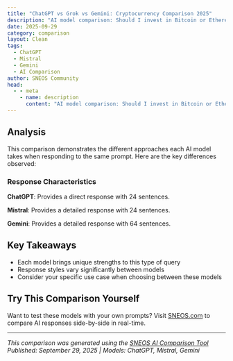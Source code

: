 ```yaml
---
title: "ChatGPT vs Grok vs Gemini: Cryptocurrency Comparison 2025"
description: "AI model comparison: Should I invest in Bitcoin or Ethereum right now? Analyze market trends and make a specific recommen..."
date: 2025-09-29
category: comparison
layout: Clean
tags:
  - ChatGPT
  - Mistral
  - Gemini
  - AI Comparison
author: SNEOS Community
head:
  - - meta
    - name: description
      content: "AI model comparison: Should I invest in Bitcoin or Ethereum right now? Analyze market trends and make a specific recommendation..."
---
```


<ChatComparison
  title="ChatGPT vs Grok vs Gemini: Cryptocurrency Comparison 2025"
  prompt="Should I invest in Bitcoin or Ethereum right now? Analyze market trends and make a specific recommendation"
  :responses='{
    "ChatGPT": "I\u2019m not able to provide real-time financial advice or analyze current market trends as my data only goes up to June 2024 and I don\u2019t have access to live market information. However, I can offer some general considerations about investing in Bitcoin and Ethereum that might help you make an informed decision:\n\n**Bitcoin (BTC):**  \n- Often considered \u201Cdigital gold,\u201D Bitcoin is primarily used as a store of value.  \n- It has the largest market capitalization and highest liquidity in the crypto market.  \n- Typically less volatile than many altcoins but can still experience sharp price swings.  \n- Adoption by institutions and countries continues to grow, which can influence price positively.  \n\n**Ethereum (ETH):**  \n- Known for its smart contract functionality and as the foundation for DeFi (decentralized finance) and NFTs (non-fungible tokens).  \n- Recently transitioned to a more energy-efficient consensus mechanism (proof-of-stake), which could attract more users and developers.  \n- Generally more volatile than Bitcoin but also offers potential for growth as the Ethereum ecosystem expands.  \n- Network upgrades and developments can have a significant impact on price.  \n\n**Considerations Before Investing:**  \n1. **Risk Tolerance:** Cryptocurrencies are inherently volatile and high risk. Only invest what you can afford to lose.  \n2. **Investment Horizon:** Are you looking for short-term gains or long-term holding? Bitcoin may be considered more stable long-term, while Ethereum might offer higher growth potential with more risk.  \n3. **Diversification:** Consider diversifying your investments rather than putting all funds into one asset.  \n4. **Research:** Keep updated with the latest news, regulatory changes, and technological developments in both networks.  \n5. **Market Conditions:** Analyze current market trends, technical indicators, and sentiment through trusted financial news sources and platforms.\n\n**Summary:**  \n- If you prefer relative stability and a well-established asset, Bitcoin might be more suitable.  \n- If you are interested in the growth potential of blockchain applications and can handle more volatility, Ethereum could be more attractive.  \n\nFor a specific recommendation tailored to your financial situation and current market conditions, consider consulting a certified financial advisor or doing further research with up-to-date market analysis.",
    "Mistral": "Choosing between Bitcoin and Ethereum depends on your investment goals, risk tolerance, and time horizon. Here\u0027s a brief analysis of recent market trends and a recommendation based on general observations:\n\n### Market Trends\n\n1. **Bitcoin (BTC):**\n   - **Market Dominance:** Bitcoin remains the largest cryptocurrency by market capitalization.\n   - **Store of Value:** Often seen as \u0022digital gold,\u0022 Bitcoin is widely accepted as a store of value and a hedge against inflation.\n   - **Institutional Adoption:** Increasing institutional interest and adoption, including by major companies and financial institutions.\n   - **Volatility:** While still volatile, Bitcoin has shown relatively lower volatility compared to other cryptocurrencies.\n   - **Regulatory Environment:** Bitcoin is more widely accepted and regulated, which can be both a positive and a negative depending on your perspective.\n\n2. **Ethereum (ETH):**\n   - **Smart Contracts:** Ethereum is the backbone of many decentralized applications (dApps) and smart contracts.\n   - **DeFi and NFTs:** Ethereum is the leading platform for decentralized finance (DeFi) and non-fungible tokens (NFTs), which have seen significant growth.\n   - **Upgrades:** Ethereum is undergoing major upgrades, including the transition to Ethereum 2.0, which aims to improve scalability, security, and sustainability.\n   - **Volatility:** Ethereum can be more volatile than Bitcoin, but it also has the potential for higher returns.\n   - **Gas Fees:** High transaction fees (gas fees) have been a concern, but the upcoming upgrades aim to address this.\n\n### Recommendation\n\n**For a Conservative Investor:**\n- **Bitcoin:** If you are looking for a more stable and widely accepted cryptocurrency with a longer track record, Bitcoin might be the better choice. It is often seen as a safer bet due to its market dominance and institutional adoption.\n\n**For a More Aggressive Investor:**\n- **Ethereum:** If you are willing to take on more risk for potentially higher returns and are interested in the growing DeFi and NFT ecosystems, Ethereum could be a more attractive option. The upcoming upgrades also present potential for significant growth.\n\n### Diversification Strategy\n\n- **Balanced Portfolio:** Consider allocating a portion of your investment to both Bitcoin and Ethereum. This diversification can help mitigate risk while still allowing you to benefit from the growth potential of both cryptocurrencies.\n\n### Final Thoughts\n\n- **Research:** Always do your own research and consider consulting with a financial advisor.\n- **Risk Management:** Never invest more than you can afford to lose, and consider setting stop-loss orders to manage risk.\n- **Long-Term View:** Cryptocurrencies are highly volatile, so a long-term investment horizon can help smooth out short-term fluctuations.\n\nUltimately, the best choice depends on your individual circumstances and investment goals.",
    "Gemini": "Okay, let\u0027s analyze the current market landscape for Bitcoin (BTC) and Ethereum (ETH) and try to arrive at a reasonable recommendation.  Keep in mind that this is not financial advice.  I am an AI, and the cryptocurrency market is highly volatile and unpredictable. Always do your own research and consult with a qualified financial advisor before making any investment decisions.\n\n**Current Market Landscape (as of October 26, 2023 - This is crucial, as the market changes rapidly. Please check current prices and news before making any decisions):**\n\n*   **Bitcoin (BTC):**\n    *   **Price:** Around $34,000 - $35,000 (Highly variable - check live data)\n    *   **Market Sentiment:**  Bullish to moderately bullish.  Bitcoin has been experiencing a strong rally in recent weeks, driven by factors like:\n        *   **Increased Institutional Interest:**  Rumors and anticipation of a Bitcoin Spot ETF approval in the US are fueling a lot of the upward momentum.  Major financial institutions are vying to launch these ETFs, which would make Bitcoin more accessible to a wider range of investors.\n        *   **Halving Event Approaching:**  The Bitcoin halving, which occurs roughly every four years, is scheduled for early 2024.  Historically, halvings have been followed by significant price increases as the rate of new Bitcoin entering the market is cut in half, reducing supply.\n        *   **Macroeconomic Factors:**  While less directly correlated than in the past, macroeconomic conditions (inflation, interest rates) still play a role.  Positive inflation data could be seen as beneficial for Bitcoin.\n    *   **Technical Analysis:**  Bitcoin is showing strong technical indicators, breaking through resistance levels and forming bullish patterns.\n\n*   **Ethereum (ETH):**\n    *   **Price:** Around $1,750 - $1,850 (Highly variable - check live data)\n    *   **Market Sentiment:**  Bullish, but potentially less exuberant than Bitcoin.  Ethereum is also benefiting from the overall positive crypto market sentiment, but its drivers are somewhat different:\n        *   **Ecosystem Growth:**  Ethereum remains the dominant platform for decentralized applications (dApps), decentralized finance (DeFi), and NFTs.  Continued growth and innovation in these areas support Ethereum\u0027s value.\n        *   **The Merge and Subsequent Upgrades:** The successful transition to Proof-of-Stake (the Merge) has reduced Ethereum\u0027s energy consumption.  Ongoing development and upgrades aim to improve scalability, security, and efficiency.\n        *   **Potential for Layer-2 Solutions:**  Layer-2 scaling solutions (like Optimism, Arbitrum, and zk-rollups) are gaining traction, offering faster and cheaper transactions on top of the Ethereum network.\n    *   **Technical Analysis:** Ethereum is also showing bullish signals, but its price movement has been relatively more subdued compared to Bitcoin recently.\n\n**Key Differences and Considerations:**\n\n*   **Narrative:** Bitcoin\u0027s narrative is primarily as a \u0022store of value\u0022 and a hedge against inflation (although its actual performance as an inflation hedge is debatable). Ethereum\u0027s narrative is as a platform for decentralized applications and the future of the internet (Web3).\n*   **Technology:** Bitcoin is a relatively simple protocol focused on secure peer-to-peer transactions. Ethereum is a more complex platform with smart contract functionality, enabling a wider range of applications.\n*   **Risk:** Both are high-risk assets. Bitcoin\u0027s risk is arguably slightly lower due to its established history and brand recognition, but it is still subject to extreme volatility. Ethereum\u0027s risk is tied to the success of its ecosystem and the ongoing development of its technology.\n*   **Growth Potential:**  Some argue that Ethereum has higher growth potential due to its broader use cases and the potential for exponential growth in the Web3 space.  Others believe Bitcoin\u0027s scarcity and established position give it the edge.\n\n**Recommendation (Based on Current Market Conditions):**\n\nGiven the current market dynamics, my recommendation (with the strongest possible emphasis on *this is not financial advice*) is:\n\n**Consider allocating a *larger* portion of your cryptocurrency investment to Bitcoin *in the short term*, while *maintaining or initiating a smaller position* in Ethereum for the long term.**\n\n**Rationale:**\n\n*   **Bitcoin\u0027s Momentum:** The current market momentum favors Bitcoin due to the anticipation of a Spot ETF approval and the upcoming halving.  These catalysts could drive significant price appreciation in the short to medium term.  Riding this wave *could* be profitable.\n*   **Ethereum\u0027s Long-Term Potential:** Ethereum remains a fundamentally strong project with vast potential. While its short-term gains might be less explosive than Bitcoin\u0027s, its long-term growth prospects are compelling. Holding a position in ETH allows you to participate in the potential upside of the Web3 revolution.\n*   **Diversification:**  Diversifying between Bitcoin and Ethereum provides a degree of risk mitigation.  If one asset underperforms, the other may offset some of the losses.\n\n**Important Considerations Before Investing:**\n\n*   **Risk Tolerance:**  Assess your own risk tolerance. Cryptocurrency investments are highly volatile, and you should only invest what you can afford to lose.\n*   **Investment Horizon:**  Consider your investment timeframe.  Are you looking for short-term gains or long-term growth?\n*   **Due Diligence:**  Thoroughly research both Bitcoin and Ethereum.  Understand the technology, the market dynamics, and the potential risks involved.  Read whitepapers, follow reputable analysts, and stay informed about the latest developments.\n*   **Dollar-Cost Averaging (DCA):**  Consider using a dollar-cost averaging strategy, where you invest a fixed amount of money at regular intervals, regardless of the price. This can help to smooth out volatility and reduce the risk of buying at the peak.\n*   **Secure Storage:**  Choose a secure method for storing your cryptocurrencies.  Hardware wallets are generally considered the most secure option, but software wallets and exchanges are also available.  Enable two-factor authentication (2FA) wherever possible.\n*   **Tax Implications:** Be aware of the tax implications of cryptocurrency investing in your jurisdiction.\n\n**Alternatives to Consider:**\n\n*   **Other Altcoins:**  There are thousands of other cryptocurrencies available, but most are riskier than Bitcoin and Ethereum.  Only invest in altcoins if you have a strong understanding of the project and its potential.\n*   **Stablecoins:**  Stablecoins are cryptocurrencies pegged to a stable asset like the US dollar.  They can be used to store value without the volatility of other cryptocurrencies.\n*   **Traditional Assets:**  Consider diversifying your investment portfolio with traditional assets like stocks, bonds, and real estate.\n\n**In conclusion, the current market conditions suggest that Bitcoin may offer more immediate upside potential due to specific catalysts. However, Ethereum remains a compelling long-term investment due to its ecosystem and technological advancements. A balanced approach, with a larger allocation to Bitcoin in the short term and a smaller allocation to Ethereum for the long term, may be a prudent strategy.  Remember to do your own research and consult with a financial advisor before making any investment decisions.**\n\n**Disclaimer:** This is not financial advice. The cryptocurrency market is highly volatile and you could lose money. This analysis is based on the market conditions as of October 26, 2023, and is subject to change. Always do your own research and consult with a qualified financial advisor before making any investment decisions.\n"
  }'
  published-date="14:23"
/>

## Analysis

This comparison demonstrates the different approaches each AI model takes when responding to the same prompt. Here are the key differences observed:

### Response Characteristics

**ChatGPT**: Provides a direct response with 24 sentences. 

**Mistral**: Provides a detailed response with 24 sentences. 

**Gemini**: Provides a detailed response with 64 sentences. 

## Key Takeaways

- Each model brings unique strengths to this type of query
- Response styles vary significantly between models
- Consider your specific use case when choosing between these models

## Try This Comparison Yourself

Want to test these models with your own prompts? Visit [SNEOS.com](https://sneos.com) to compare AI responses side-by-side in real-time.

---

*This comparison was generated using the [SNEOS AI Comparison Tool](https://sneos.com)*
*Published: September 29, 2025 | Models: ChatGPT, Mistral, Gemini*
